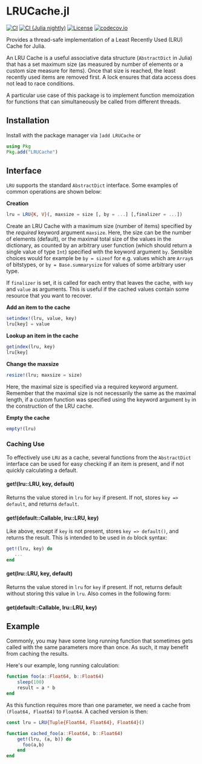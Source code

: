 # LRUCache.jl

[![CI](https://github.com/JuliaCollections/LRUCache.jl/workflows/CI/badge.svg)](https://github.com/JuliaCollections/LRUCache.jl/workflows/CI/actions?query=workflow%3ACI)
[![CI (Julia nightly)](https://github.com/JuliaCollections/LRUCache.jl/workflows/CI%20(Julia%20nightly)/badge.svg)](https://github.com/JuliaCollections/LRUCache.jl/workflows/CI/actions?query=workflow%3A%22CI+%28Julia+nightly%29%22)
[![License](http://img.shields.io/badge/license-MIT-brightgreen.svg?style=flat)](LICENSE.md)
[![codecov.io](http://codecov.io/github/JuliaCollections/LRUCache.jl/coverage.svg?branch=master)](http://codecov.io/github/JuliaCollections/LRUCache.jl?branch=master)

Provides a thread-safe implementation of a Least Recently Used (LRU) Cache for Julia.

An LRU Cache is a useful associative data structure (`AbstractDict` in Julia) that has a
set maximum size (as measured by number of elements or a custom size measure for items).
Once that size is reached, the least recently used items are removed first. A lock ensures
that data access does not lead to race conditions.

A particular use case of this package is to implement function memoization for functions
that can simultaneously be called from different threads.

## Installation
Install with the package manager via `]add LRUCache` or
```julia
using Pkg
Pkg.add("LRUCache")
```

## Interface

`LRU` supports the standard `AbstractDict` interface. Some examples of common
operations are shown below:

**Creation**

```julia
lru = LRU{K, V}(, maxsize = size [, by = ...] [,finalizer = ...])
```

Create an LRU Cache with a maximum size (number of items) specified by the *required*
keyword argument `maxsize`. Here, the size can be the number of elements (default), or the
maximal total size of the values in the dictionary, as counted by an arbitrary user
function (which should return a single value of type `Int`) specified with the keyword
argument `by`. Sensible choices would for example be `by = sizeof` for e.g. values which
are `Array`s of bitstypes, or `by = Base.summarysize` for values of some arbitrary user
type.

If `finalizer` is set, it is called for each entry that leaves the cache, with `key` and
`value` as arguments. This is useful if the cached values contain some resource that you
want to recover.

**Add an item to the cache**

```julia
setindex!(lru, value, key)
lru[key] = value
```

**Lookup an item in the cache**

```julia
getindex(lru, key)
lru[key]
```

**Change the maxsize**

```julia
resize!(lru; maxsize = size)
```

Here, the maximal size is specified via a required keyword argument. Remember that the
maximal size is not necessarily the same as the maximal length, if a custom function was
specified using the keyword argument `by` in the construction of the LRU cache.

**Empty the cache**

```julia
empty!(lru)
```

### Caching Use

To effectively use `LRU` as a cache, several functions from the `AbstractDict` interface
can be used for easy checking if an item is present, and if not quickly calculating a
default.

#### get!(lru::LRU, key, default)

Returns the value stored in `lru` for `key` if present. If not, stores `key =>
default`, and returns `default`.

#### get!(default::Callable, lru::LRU, key)

Like above, except if `key` is not present, stores `key => default()`, and
returns the result. This is intended to be used in `do` block syntax:

```julia
get!(lru, key) do
   ...
end
```

#### get(lru::LRU, key, default)

Returns the value stored in `lru` for `key` if present. If not, returns default without
storing this value in `lru`. Also comes in the following form:

#### get(default::Callable, lru::LRU, key)

## Example

Commonly, you may have some long running function that sometimes gets called with the same
parameters more than once. As such, it may benefit from caching the results.

Here's our example, long running calculation:

```julia
function foo(a::Float64, b::Float64)
    sleep(100)
    result = a * b
end
```

As this function requires more than one parameter, we need a cache from
`(Float64, Float64)` to `Float64`. A cached version is then:

```julia
const lru = LRU{Tuple{Float64, Float64}, Float64}()

function cached_foo(a::Float64, b::Float64)
    get!(lru, (a, b)) do
      foo(a,b)
    end
end
```

